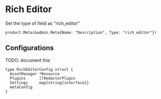 # Rich Editor

Set the type of field as "rich_editor"

```
product.Meta(&admin.Meta{Name: "Description", Type: "rich_editor"})
```

## Configurations

TODO: document this

```
type RichEditorConfig struct {
  AssetManager *Resource
  Plugins      []RedactorPlugin
  Settings     map[string]interface{}
  metaConfig
}
```
